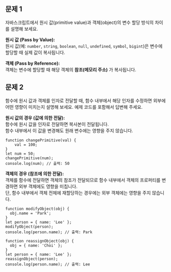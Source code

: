 ## 문제 1

자바스크립트에서 원시 값(primitive value)과 객체(object)의 변수 할당 방식의 차이를 설명해 보세요.

**원시 값 (Pass by Value):**  
 원시 값(예: `number`, `string`, `boolean`, `null`, `undefined`, `symbol`, `bigint`)은 변수에 할당할 때 실제 값이 복사됩니다.

**객체 (Pass by Reference):**  
 객체는 변수에 할당할 때 해당 객체의 **참조(메모리 주소)** 가 복사됩니다.

## 문제 2

함수에 원시 값과 객체를 인자로 전달할 때, 함수 내부에서 해당 인자를 수정하면 외부에 어떤 영향이 미치는지 설명해 보세요. 예제 코드를 포함해서 답변해 주세요.

**원시 값의 경우 (값에 의한 전달):**  
 함수에 원시 값을 인자로 전달하면 복사본이 전달됩니다.  
 함수 내부에서 이 값을 변경해도 원래 변수에는 영향을 주지 않습니다.

```
function changePrimitive(val) {
    val = 100;
}
let num = 50;
changePrimitive(num);
console.log(num); // 출력: 50
```

**객체의 경우 (참조에 의한 전달):**  
 객체를 함수에 전달하면 객체의 참조가 전달되므로 함수 내부에서 객체의 프로퍼티를 변경하면 외부 객체에도 영향을 미칩니다.  
 단, 함수 내부에서 객체 전체에 재할당하는 경우에는 외부 객체에는 영향을 주지 않습니다.

```
function modifyObject(obj) {
  obj.name = 'Park';
}
let person = { name: 'Lee' };
modifyObject(person);
console.log(person.name); // 출력: Park
```

```
function reassignObject(obj) {
  obj = { name: 'Choi' };
}
let person = { name: 'Lee' };
reassignObject(person);
console.log(person.name); // 출력: Lee
```
